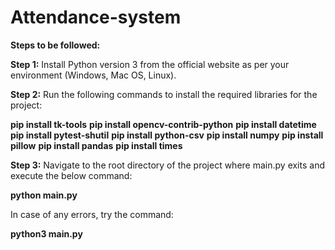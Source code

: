 # Attendance-system

**Steps to be followed:**

**Step 1:**
Install Python version 3 from 
the official website as per your environment (Windows, Mac OS, Linux).

**Step 2:**
Run the following commands to install the required libraries for the project:
 
**pip install tk-tools**
**pip install opencv-contrib-python**
**pip install datetime**
**pip install pytest-shutil**
**pip install python-csv**
**pip install numpy**
**pip install pillow**
**pip install pandas**
**pip install times**

**Step 3:**
Navigate to the root directory of the project where main.py exits and execute the below command:

**python main.py**

In case of any errors, try the command:

**python3 main.py**
